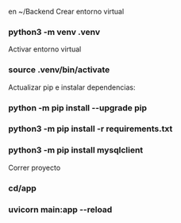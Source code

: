 en ~/Backend
Crear entorno virtual
###  python3 -m venv .venv
Activar entorno virtual
###  source .venv/bin/activate
Actualizar pip e instalar dependencias:
###  python -m pip install --upgrade pip
###  python3 -m pip install -r requirements.txt
###  python3 -m pip install mysqlclient

Correr proyecto

### cd/app 
###  uvicorn main:app --reload
